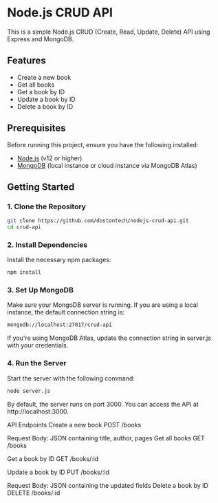# Node.js CRUD API

This is a simple Node.js CRUD (Create, Read, Update, Delete) API using Express and MongoDB.

## Features

- Create a new book
- Get all books
- Get a book by ID
- Update a book by ID
- Delete a book by ID

## Prerequisites

Before running this project, ensure you have the following installed:

- [Node.js](https://nodejs.org/) (v12 or higher)
- [MongoDB](https://www.mongodb.com/try/download/community) (local instance or cloud instance via MongoDB Atlas)

## Getting Started

### 1. Clone the Repository

```bash
git clone https://github.com/dostontech/nodejs-crud-api.git
cd crud-api
```

### 2. Install Dependencies
Install the necessary npm packages:
```bash
npm install
```

### 3. Set Up MongoDB
Make sure your MongoDB server is running. If you are using a local instance, the default connection string is:
```bash
mongodb://localhost:27017/crud-api
```

If you're using MongoDB Atlas, update the connection string in server.js with your credentials.

### 4. Run the Server
Start the server with the following command:

```bash
node server.js
```
By default, the server runs on port 3000. You can access the API at http://localhost:3000.

API Endpoints
Create a new book
POST /books

Request Body: JSON containing title, author, pages
Get all books
GET /books

Get a book by ID
GET /books/:id

Update a book by ID
PUT /books/:id

Request Body: JSON containing the updated fields
Delete a book by ID
DELETE /books/:id
